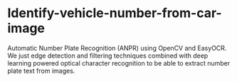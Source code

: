 # Identify-vehicle-number-from-car-image
Automatic Number Plate Recognition (ANPR) using OpenCV and EasyOCR. We just edge detection and filtering techniques combined with deep learning powered optical character recognition to be able to extract number plate text from images.
